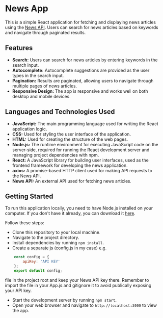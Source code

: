# News App

This is a simple React application for fetching and displaying news articles using the [News API](https://newsapi.org/). Users can search for news articles based on keywords and navigate through paginated results.

## Features

- **Search:** Users can search for news articles by entering keywords in the search input.
- **Autocomplete:** Autocomplete suggestions are provided as the user types in the search input.
- **Pagination:** Results are paginated, allowing users to navigate through multiple pages of news articles.
- **Responsive Design:** The app is responsive and works well on both desktop and mobile devices.

## Languages and Technologies Used

- **JavaScript:** The main programming language used for writing the React application logic.
- **CSS:** Used for styling the user interface of the application.
- **HTML:** Used for creating the structure of the web pages.
- **Node.js:** The runtime environment for executing JavaScript code on the server-side, required for running the React development server and managing project dependencies with npm.
- **React:** A JavaScript library for building user interfaces, used as the frontend framework for developing the news application.
- **axios:** A promise-based HTTP client used for making API requests to the News API.
- **News API:** An external API used for fetching news articles.

## Getting Started

To run this application locally, you need to have Node.js installed on your computer. If you don't have it already, you can download it [here](https://nodejs.org/).

Follow these steps:

- Clone this repository to your local machine.
- Navigate to the project directory.
- Install dependencies by running `npm install`.
- Create a separate js (config.js in my case) e.g.
```javascript
    const config = {
        apiKey: 'API KEY' 
    };
    export default config;
``` 


file in the project root and keep your News API key there. Remember to import the file in your App.js and gitignore it to avoid publically exposing your API key. 
- Start the development server by running `npm start`. 
- Open your web browser and navigate to `http://localhost:3000` to view the app.
